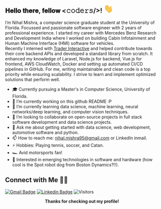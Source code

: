<h2> 𝐇𝐞𝐥𝐥𝐨 𝐭𝐡𝐞𝐫𝐞, 𝐟𝐞𝐥𝐥𝐨𝐰 <𝚌𝚘𝚍𝚎𝚛𝚜/>! <img src="https://raw.githubusercontent.com/ABSphreak/ABSphreak/master/gifs/Hi.gif" width="30px"></h2>

I’m Nihal Mishra, a computer science graduate student at the University of Florida. Focussed and passionate software engineer with 2 years of professional experience. I started my career with Mercedes Benz Research and Development India where I worked on building Cabin Infotainment and Human Machine Interface (HMI) software for vehicles.  
Recently I interned with [Trader Interactive](https://www.linkedin.com/company/traderinteractive/) and helped contribute towards their core backend APIs and developed a standard library from scratch. It enhanced my knowledge of Laravel, Node.js for backend, Vue.js for frontend, AWS CloudWatch, Docker and setting up automated CI/CD pipelines in GitHub. For me, writing maintainable and clean code is a top priority while ensuring scalability. I strive to learn and implement optimized solutions that perform well. 

- 🎓 Currently pursuing a Master's in Computer Science, University of Florida.
- 🔭 I’m currently working on this github README :P
- 🌱 I’m currently learning data science, machine learning, neural networks/deep learning, and computer vision techniques.
- 👯 I’m looking to collaborate on open-source projects in full stack software development and data science projects.
- 💬 Ask me about getting started with data science, web development, automotive software and python.
- 📫 How to reach me: [nihal.mishra95@gmail.com](mailto:nihal.mishra95@gmail.com) or LinkedIn inmail.
- ⚡ Hobbies: Playing tennis, soccer, and Catan. 
- 🏎️ Avid motorsports fan! 
- 🤖 Interested in emerging technologies in software and hardware (how cool is the Spot robot dog from Boston Dynamics?!!).

## Connect with Me 🤝🏻

[![Gmail Badge](https://img.shields.io/badge/-nihal.mishra95@gmail.com-c14438?style=flat-square&logo=Gmail&logoColor=white&link=mailto:nihal.mishra95@gmail.com)](mailto:nihal.mishra95@gmail.com)
[![Linkedin Badge](https://img.shields.io/badge/-nihalmishra-blue?style=flat-square&logo=Linkedin&logoColor=white&link=https://www.linkedin.com/in/nihalmishra/)](https://www.linkedin.com/in/nihalmishra/)
<img alt="Visitors" src="https://visitor-badge.laobi.icu/badge?page_id=nihalmishra">

<p align="center"><b> Thanks for checking out my profile! </p>
